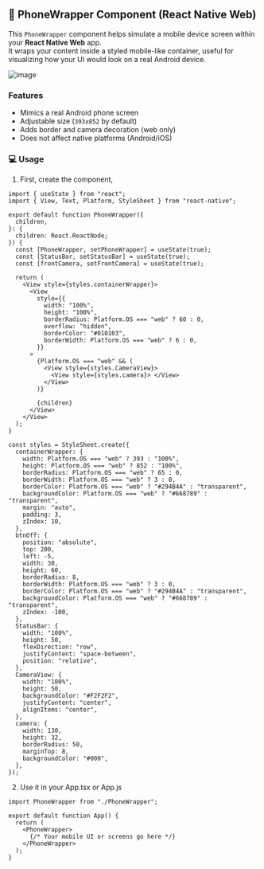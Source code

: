 ## 📱 PhoneWrapper Component (React Native Web)

This `PhoneWrapper` component helps simulate a mobile device screen within your **React Native Web** app.  
It wraps your content inside a styled mobile-like container, useful for visualizing how your UI would look on a real Android device.

![image](https://github.com/user-attachments/assets/bcf31eef-a4b0-4c53-af13-c0e481cd75ba)



### Features
- Mimics a real Android phone screen
- Adjustable size (`393x852` by default)
- Adds border and camera decoration (web only)
- Does not affect native platforms (Android/iOS)

### 💻 Usage
1. First, create the component, 

```tsx
import { useState } from "react";
import { View, Text, Platform, StyleSheet } from "react-native";

export default function PhoneWrapper({
  children,
}: {
  children: React.ReactNode;
}) {
  const [PhoneWrapper, setPhoneWrapper] = useState(true);
  const [StatusBar, setStatusBar] = useState(true);
  const [frontCamera, setFrontCamera] = useState(true);

  return (
    <View style={styles.containerWrapper}>
      <View
        style={{
          width: "100%",
          height: "100%",
          borderRadius: Platform.OS === "web" ? 60 : 0,
          overflow: "hidden",
          borderColor: "#010103",
          borderWidth: Platform.OS === "web" ? 6 : 0,
        }}
      >
        {Platform.OS === "web" && (
          <View style={styles.CameraView}>
            <View style={styles.camera}> </View>
          </View>
        )}

        {children}
      </View>
    </View>
  );
}

const styles = StyleSheet.create({
  containerWrapper: {
    width: Platform.OS === "web" ? 393 : "100%",
    height: Platform.OS === "web" ? 852 : "100%",
    borderRadius: Platform.OS === "web" ? 65 : 0,
    borderWidth: Platform.OS === "web" ? 3 : 0,
    borderColor: Platform.OS === "web" ? "#294B4A" : "transparent",
    backgroundColor: Platform.OS === "web" ? "#668789" : "transparent",
    margin: "auto",
    padding: 3,
    zIndex: 10,
  },
  btnOff: {
    position: "absolute",
    top: 200,
    left: -5,
    width: 30,
    height: 60,
    borderRadius: 8,
    borderWidth: Platform.OS === "web" ? 3 : 0,
    borderColor: Platform.OS === "web" ? "#294B4A" : "transparent",
    backgroundColor: Platform.OS === "web" ? "#668789" : "transparent",
    zIndex: -100,
  },
  StatusBar: {
    width: "100%",
    height: 50,
    flexDirection: "row",
    justifyContent: "space-between",
    position: "relative",
  },
  CameraView: {
    width: "100%",
    height: 50,
    backgroundColor: "#F2F2F2",
    justifyContent: "center",
    alignItems: "center",
  },
  camera: {
    width: 130,
    height: 32,
    borderRadius: 50,
    marginTop: 8,
    backgroundColor: "#000",
  },
});

```

2. Use it in your App.tsx or App.js

```tsx
import PhoneWrapper from "./PhoneWrapper";

export default function App() {
  return (
    <PhoneWrapper>
      {/* Your mobile UI or screens go here */}
    </PhoneWrapper>
  );
}
```
